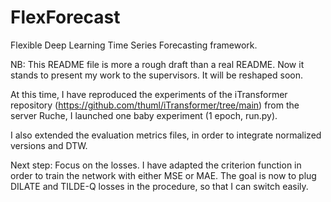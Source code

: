 # FlexForecast

Flexible Deep Learning Time Series Forecasting framework.

NB: This README file is more a rough draft than a real README. Now it stands to present my work to the supervisors. It will be reshaped soon. 

At this time, I have reproduced the experiments of the iTransformer repository (https://github.com/thuml/iTransformer/tree/main) from the server Ruche, I launched one baby experiment (1 epoch, run.py). 

I also extended the evaluation metrics files, in order to integrate normalized versions and DTW.

Next step: Focus on the losses. I have adapted the criterion function in order to train the network with either MSE or MAE. The goal is now to plug DILATE and TILDE-Q losses in the procedure, so that I can switch easily.

